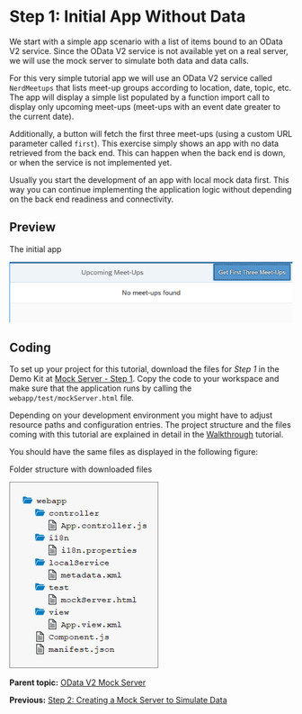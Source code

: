 <!-- loio7a78f1b707c248fd9ec53dcb5f10814c -->

# Step 1: Initial App Without Data

We start with a simple app scenario with a list of items bound to an OData V2 service. Since the OData V2 service is not available yet on a real server, we will use the mock server to simulate both data and data calls.

For this very simple tutorial app we will use an OData V2 service called `NerdMeetups` that lists meet-up groups according to location, date, topic, etc. The app will display a simple list populated by a function import call to display only upcoming meet-ups \(meet-ups with an event date greater to the current date\).

Additionally, a button will fetch the first three meet-ups \(using a custom URL parameter called `first`\). This exercise simply shows an app with no data retrieved from the back end. This can happen when the back end is down, or when the service is not implemented yet.

Usually you start the development of an app with local mock data first. This way you can continue implementing the application logic without depending on the back end readiness and connectivity.



## Preview

   
  
<a name="loio7a78f1b707c248fd9ec53dcb5f10814c__fig_wg3_bdq_st"/>The initial app

 ![](images/Tutorial_Mock_Server_Step_01_3a29b22.png "The initial app") 



## Coding

To set up your project for this tutorial, download the files for *Step 1* in the Demo Kit at [Mock Server - Step 1](https://ui5.sap.com/#/entity/sap.ui.core.tutorial.mockserver/sample/sap.ui.core.tutorial.mockserver.01). Copy the code to your workspace and make sure that the application runs by calling the `webapp/test/mockServer.html` file.

Depending on your development environment you might have to adjust resource paths and configuration entries. The project structure and the files coming with this tutorial are explained in detail in the [Walkthrough](walkthrough-3da5f4b.md) tutorial.

You should have the same files as displayed in the following figure:

   
  
<a name="loio7a78f1b707c248fd9ec53dcb5f10814c__fig_gsc_mld_tt"/>Folder structure with downloaded files

 ![](images/Tutorial_Mock_Server_Step_1_Folders_026a908.png "Folder structure with downloaded files") 

**Parent topic:** [OData V2 Mock Server](odata-v2-mock-server-3a9728e.md "In this tutorial, we will explore some advanced features of the OData V2 mock server.")

**Previous:** [Step 2: Creating a Mock Server to Simulate Data](step-2-creating-a-mock-server-to-simulate-data-50897de.md "In this step, we use the OData V2 mock server to add data to our app without dependency to any remote server or system.")

